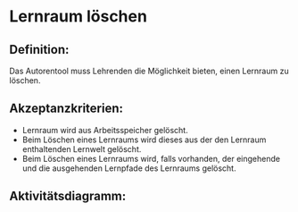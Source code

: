 # Lernraum löschen

## Definition:

Das Autorentool muss Lehrenden die Möglichkeit bieten, einen Lernraum zu löschen.

## Akzeptanzkriterien:

- Lernraum wird aus Arbeitsspeicher gelöscht.
- Beim Löschen eines Lernraums wird dieses aus der den Lernraum enthaltenden Lernwelt gelöscht.
- Beim Löschen eines Lernraums wird, falls vorhanden, der eingehende und die ausgehenden Lernpfade des Lernraums
gelöscht.

## Aktivitätsdiagramm:


